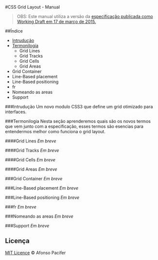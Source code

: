 #CSS Grid Layout - Manual

> OBS: Este manual utiliza a versão da [especificação publicada como Working Draft em 17 de março de 2015.](http://www.w3.org/TR/css-grid-1/)

##Índice
- [Intrudução](#introducao)
- [Termonilogia](#termonilogia)
  - Grid Lines
  - Grid Tracks
  - Grid Cells
  - Grid Areas
- Grid Container
- Line-Based placement
- Line-Based positioning
- fr
- Nomeando as areas
- Support

###Intrudução
Um novo modulo CSS3 que define um grid otimizado para interfaces.

###Termonilogia
Nesta seção aprenderemos quais são os novos termos que vem junto com a especificação, esses termos são esencias para entendermos melhor como funciona o grid layout.

####Grid Lines
*Em breve*

####Grid Tracks
*Em breve*

####Grid Cells
*Em breve*

####Grid Areas
*Em breve*

###Grid Container
*Em breve*

###Line-Based placement
*Em breve*

###Line-Based positioning
*Em breve*

###fr
*Em breve*

###Nomeando as areas
*Em breve*

###Support
*Em breve*

## Licença
[MIT Licence](licence.md) © Afonso Pacifer
